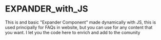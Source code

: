 # EXPANDER_with_JS
This is and basic "Expander Component" made dynamically with JS, this is used principally for FAQs in website, but you can use for any content that you want. I let you the code here to enrich and add to the comunity
